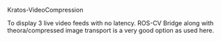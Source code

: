 Kratos-VideoCompression

To display 3 live video feeds with no latency.
ROS-CV Bridge along with theora/compressed image transport is a very good option as used here.
